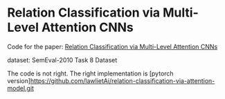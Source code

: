 # Relation Classification via Multi-Level Attention CNNs

Code for the paper: [Relation Classification via Multi-Level Attention CNNs](http://iiis.tsinghua.edu.cn/~weblt/papers/relation-classification.pdf)

dataset: SemEval-2010 Task 8 Dataset

The code is not right. The right implementation is [pytorch version]https://github.com/lawlietAi/relation-classification-via-attention-model.git
